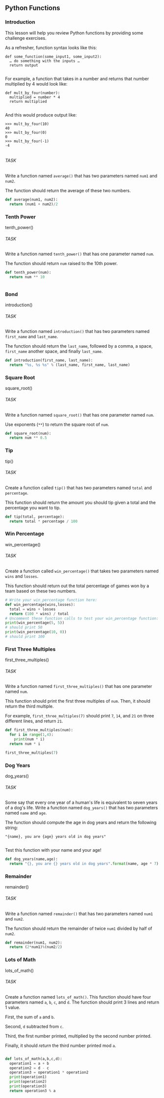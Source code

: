 ## Python Functions
### Introduction
<div class="theme__22QeW-d-YRjfwg7z9oiZH_"><p>This lesson will help you review Python functions by providing some challenge exercises.</p>
<p>As a refresher, function syntax looks like this:</p>
<pre><code class="lang-py"><span language="py" class="CodeBlock__3-kebd7REMI5aXkez6K-B wrap__yxnEyEmMpigk6-3_Wvbzo defaults__1l9bk0Z91YqvzRByZKNgHF cc__1zsV8w8Rj_vs2ayVLJ-2x undefined" data-reactroot=""><div class="CodeMirror"><span class="cm-keyword">def</span> <span class="cm-def">some_function</span>(<span class="cm-variable">some_input1</span>,<!-- --> <span class="cm-variable">some_input2</span>)<!-- -->:<!-- -->
<!-- -->  <span class="cm-variable">…</span> <span class="cm-variable">do</span> <span class="cm-variable">something</span> <span class="cm-keyword">with</span> <span class="cm-variable">the</span> <span class="cm-variable">inputs</span> <span class="cm-variable">…</span>
<!-- -->  <span class="cm-keyword">return</span> <span class="cm-variable">output</span></div></span>
</code></pre>
<p>For example, a function that takes in a number and returns that number multiplied by 4 would look like:</p>
<pre><code class="lang-py"><span language="py" class="CodeBlock__3-kebd7REMI5aXkez6K-B wrap__yxnEyEmMpigk6-3_Wvbzo defaults__1l9bk0Z91YqvzRByZKNgHF cc__1zsV8w8Rj_vs2ayVLJ-2x undefined" data-reactroot=""><div class="CodeMirror"><span class="cm-keyword">def</span> <span class="cm-def">mult_by_four</span>(<span class="cm-variable">number</span>)<!-- -->:<!-- -->
<!-- -->  <span class="cm-variable">multiplied</span> <span class="cm-operator">=</span> <span class="cm-variable">number</span> <span class="cm-operator">*</span> <span class="cm-number">4</span>
<!-- -->  <span class="cm-keyword">return</span> <span class="cm-variable">multiplied</span></div></span>
</code></pre>
<p>And this would produce output like:</p>
<pre><code><span class="CodeBlock__3-kebd7REMI5aXkez6K-B wrap__yxnEyEmMpigk6-3_Wvbzo defaults__1l9bk0Z91YqvzRByZKNgHF cc__1zsV8w8Rj_vs2ayVLJ-2x undefined" data-reactroot=""><div class="CodeMirror">&gt;&gt;&gt; mult_by_four(10)<!-- -->
<!-- -->40<!-- -->
<!-- -->&gt;&gt;&gt; mult_by_four(0)<!-- -->
<!-- -->0<!-- -->
<!-- -->&gt;&gt;&gt; mult_by_four(-1)<!-- -->
<!-- -->-4</div></span>
</code></pre></div>

###### TASK
<div class="theme__22QeW-d-YRjfwg7z9oiZH_"><p>Write a function named <code>average()</code> that has two parameters named <code>num1</code> and <code>num2</code>. </p>
<p>The function should return the average of these two numbers.</p>
</div>

```python
def average(num1, num2):
  return (num1 + num2)/2
```

### Tenth Power
tenth_power()

###### TASK
<div class="theme__22QeW-d-YRjfwg7z9oiZH_"><p>Write a function named <code>tenth_power()</code> that has one parameter named <code>num</code>. </p>
<p>The function should return <code>num</code> raised to the 10th power.</p>
</div>

```python
def tenth_power(num):
  return num ** 10
  
```

### Bond 
introduction()

###### TASK
<div class="theme__22QeW-d-YRjfwg7z9oiZH_"><p>Write a function named <code>introduction()</code> that has two parameters named <code>first_name</code> and <code>last_name</code>. </p>
<p>The function should return the <code>last_name</code>, followed by a comma, a space, <code>first_name</code> another space, and finally <code>last_name</code>. </p>
</div>

```python 
def introduction(first_name, last_name):
  return "%s, %s %s" % (last_name, first_name, last_name)
```

### Square Root
square_root()

###### TASK
<div class="theme__22QeW-d-YRjfwg7z9oiZH_"><p>Write a function named <code>square_root()</code> that has one parameter named <code>num</code>. </p>
<p>Use exponents (<code>**</code>) to return the square root of <code>num</code>.</p>
</div>

```python 
def square_root(num):
  return num ** 0.5
```

### Tip
tip()

###### TASK
<div class="theme__22QeW-d-YRjfwg7z9oiZH_"><p>Create a function called <code>tip()</code> that has two parameters named <code>total</code> and <code>percentage</code>. </p>
<p>This function should return the amount you should tip given a total and the percentage you want to tip.</p>
</div>

```python
def tip(total, percentage):
  return total * percentage / 100
```

### Win Percentage
win_percentage()

###### TASK
<div class="theme__22QeW-d-YRjfwg7z9oiZH_"><p>Create a function called <code>win_percentage()</code> that takes two parameters named <code>wins</code> and <code>losses</code>. </p>
<p>This function should return out the total percentage of games won by a team based on these two numbers.</p>
</div>

```python 
# Write your win_percentage function here:
def win_percentage(wins,losses):
  total = wins + losses
  return (100 * wins) / total
# Uncomment these function calls to test your win_percentage function:
print(win_percentage(5, 5))
# should print 50
print(win_percentage(10, 0))
# should print 100
```

### First Three Multiples
first_three_multiples()

###### TASK
<div class="theme__22QeW-d-YRjfwg7z9oiZH_"><p>Write a function named <code>first_three_multiples()</code> that has one parameter named <code>num</code>. </p>
<p>This function should print the first three multiples of <code>num</code>. Then, it should return the third multiple.</p>
<p>For example, <code>first_three_multiples(7)</code> should print <code>7</code>, <code>14</code>, and <code>21</code> on three different lines, and return <code>21</code>.</p>
</div>

```python 
def first_three_multiples(num):
  for i in range(1,4):
    print(num * i)
  return num * i 

first_three_multiples(7) 
```

### Dog Years
dog_years()

###### TASK
<div class="theme__22QeW-d-YRjfwg7z9oiZH_"><p>Some say that every one year of a human's life is equivalent to seven years of a dog's life. Write a function named <code>dog_years()</code> that has two parameters named <code>name</code> and <code>age</code>. </p>
<p>The function should compute the age in dog years and return the following string:</p>
<pre><code><span class="CodeBlock__3-kebd7REMI5aXkez6K-B wrap__yxnEyEmMpigk6-3_Wvbzo defaults__1l9bk0Z91YqvzRByZKNgHF cc__1zsV8w8Rj_vs2ayVLJ-2x undefined" data-reactroot=""><div class="CodeMirror">"{name}, you are {age} years old in dog years"</div></span>
</code></pre><p>Test this function with your name and your age!</p>
</div>

```python
def dog_years(name,age):
  return "{}, you are {} years old in dog years".format(name, age * 7)
```

### Remainder
remainder()

###### TASK
<div class="theme__22QeW-d-YRjfwg7z9oiZH_"><p>Write a function named <code>remainder()</code> that has two parameters named <code>num1</code> and <code>num2</code>. </p>
<p>The function should return the remainder of twice <code>num1</code> divided by half of <code>num2</code>.</p>
</div>

```python
def remainder(num1, num2):
  return (2*num1)%(num2/2)
```

### Lots of Math
lots_of_math()

###### TASK
<div class="theme__22QeW-d-YRjfwg7z9oiZH_"><p>Create a function named <code>lots_of_math()</code>. This function should have four parameters named <code>a</code>, <code>b</code>, <code>c</code>, and <code>d</code>. The function should print 3 lines and return 1 value. </p>
<p>First, the sum of <code>a</code> and <code>b</code>. </p>
<p>Second, <code>d</code> subtracted from <code>c</code>.</p>
<p>Third, the first number printed, multiplied by the second number printed.</p>
<p>Finally, it should <em>return</em> the third number printed mod <code>a</code>.</p>
</div>

```python

def lots_of_math(a,b,c,d):
  operation1 = a + b
  operation2 = d - c
  operation3 = operation1 * operation2 
  print(operation1)
  print(operation2)
  print(operation3)
  return operation3 % a
```
